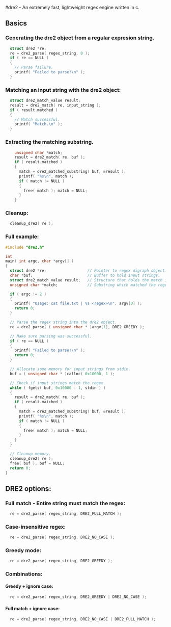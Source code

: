 #dre2 - An extremely fast, lightweight regex engine written in c.

## Basics

### Generating the dre2 object from a regular expresion string.
```c
  struct dre2 *re;
  re = dre2_parse( regex_string, 0 );
  if ( re == NULL )
  {
    // Parse failure.
    printf( "Failed to parse!\n" );
  }
```

### Matching an input string with the dre2 object:
```c
  struct dre2_match_value result;
  result = dre2_match( re, input_string );
  if ( result.matched )
  {
    // Match successful.
    printf( "Match.\n" );
  }
```

### Extracting the matching substring.
```c
    unsigned char *match;
    result = dre2_match( re, buf );
    if ( result.matched )
    {
      match = dre2_matched_substring( buf, &result );
      printf( "%s\n", match );
      if ( match != NULL )
      {
        free( match ); match = NULL;
      }
    }
```

### Cleanup:
```c
  cleanup_dre2( re );
```

### Full example:
```c
#include "dre2.h"

int
main( int argc, char *argv[] )
{
  struct dre2 *re;                  // Pointer to regex digraph object.
  char *buf;                        // Buffer to hold input strings.
  struct dre2_match_value result;   // Structure that holds the match info.
  unsigned char *match;             // Substring which matched the regex.

  if ( argc != 2 )
  {
    printf( "Usage: cat file.txt | %s <regex>\n", argv[0] );
    return 0;
  }

  // Parse the regex string into the dre2 object.
  re = dre2_parse( ( unsigned char * )argv[1], DRE2_GREEDY );

  // Make sure parsing was successful.
  if ( re == NULL )
  {
    printf( "Failed to parse!\n" );
    return 0;
  }

  // Allocate some memory for input strings from stdin.
  buf = ( unsigned char * )calloc( 0x10000, 1 );

  // Check if input strings match the regex.
  while ( fgets( buf, 0x10000 - 1, stdin ) )
  {
    result = dre2_match( re, buf );
    if ( result.matched )
    {
      match = dre2_matched_substring( buf, &result );
      printf( "%s\n", match );
      if ( match != NULL )
      {
        free( match ); match = NULL;
      }
    }
  }

  // Cleanup memory.
  cleanup_dre2( re );
  free( buf ); buf = NULL;
  return 0;
}
```

## DRE2 options:

### Full match - Entire string must match the regex:
```c
  re = dre2_parse( regex_string, DRE2_FULL_MATCH );
```

### Case-insensitive regex:
```c
  re = dre2_parse( regex_string, DRE2_NO_CASE );
```

### Greedy mode:
```c
  re = dre2_parse( regex_string, DRE2_GREEDY );
```

### Combinations:
#### Greedy + ignore case:
```c
  re = dre2_parse( regex_string, DRE2_GREEDY | DRE2_NO_CASE );
```

#### Full match + ignore case:
```c
  re = dre2_parse( regex_string, DRE2_NO_CASE | DRE2_FULL_MATCH );
```
